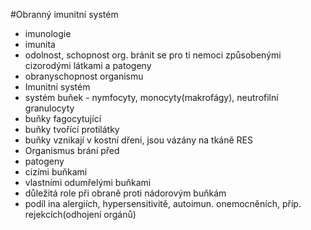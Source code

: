 #Obranný imunitní systém
* imunologie
* imunita
 * odolnost, schopnost org. bránit se pro ti nemoci způsobenými cizorodými látkami a patogeny
 * obranyschopnost organismu
* Imunitní systém 
 * systém buňek - nymfocyty, monocyty(makrofágy), neutrofilní granulocyty
 * buňky fagocytující
 * buňky tvořící protilátky
* buňky vznikají v kostní dřeni, jsou vázány na tkáně RES
* Organismus brání před
 * patogeny
 * cizími buňkami
 *  vlastními odumřelými buňkami
 * důležitá role při obraně proti nádorovým buňkám
* podíl ina alergiích, hypersensitivitě, autoimun. onemocněních, příp. rejekcích(odhojení orgánů)

